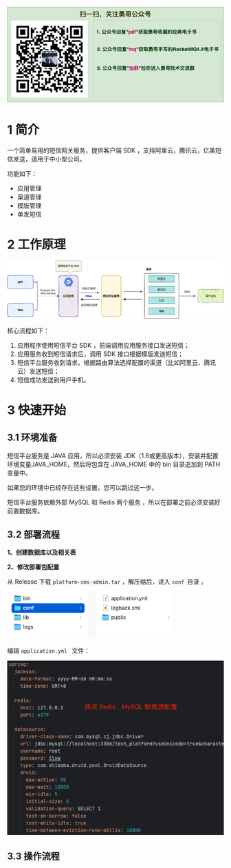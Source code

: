 ![](doc/images/gongzhonghaonew.png)


# 1 简介

一个简单易用的短信网关服务，提供客户端 SDK ，支持阿里云，腾讯云，亿美短信发送，适用于中小型公司。

功能如下：

- 应用管理
- 渠道管理
- 模版管理
- 单发短信

# 2 工作原理

![](doc/images/smsliucheng.png)

核心流程如下：

1. 应用程序使用短信平台 SDK ，前端调用应用服务接口发送短信；
2. 应用服务收到短信请求后，调用 SDK 接口根据模版发送短信；
3. 短信平台服务收到请求，根据路由算法选择配置的渠道（比如阿里云、腾讯云）发送短信；
4. 短信成功发送到用户手机。

# 3 快速开始

## 3.1 环境准备

短信平台服务是 JAVA 应用，所以必须安装 JDK（1.8或更高版本），安装并配置环境变量JAVA_HOME，然后将包含在 JAVA_HOME 中的 bin 目录追加到 PATH 变量中。

如果您的环境中已经存在这些设置，您可以跳过这一步。 

短信平台服务依赖外部 MySQL 和 Redis 两个服务 ，所以在部署之前必须安装好前置数据库。

## 3.2 部署流程

**1、创建数据库以及相关表**







**2、修改部署包配置**

从 Release 下载 `platform-sms-admin.tar` ，解压缩后，进入 `conf `目录 。

![](doc/images/adminconfdir.png)

编辑 `application.yml ` 文件：

![](doc/images/prepare.png)

## 3.3 操作流程



























